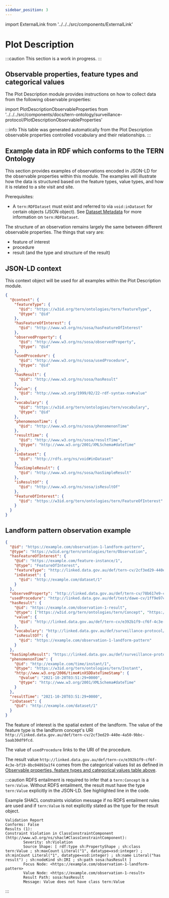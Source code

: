 ```yaml
---
sidebar_position: 3
---
```


import ExternalLink from '../../../src/components/ExternalLink'

# Plot Description

:::caution
This section is a work in progress.
:::


## Observable properties, feature types and categorical values

The Plot Description module provides instructions on how to collect data from the following observable properties:

import PlotDescriptionObservableProperties from '../../../src/components/docs/tern-ontology/surveillance-protocol/PlotDescriptionObservableProperties'

<PlotDescriptionObservableProperties />

:::info
This table was generated automatically from the Plot Description observable properties controlled vocabulary and their relationships.
:::


## Example data in RDF which conforms to the TERN Ontology

This section provides examples of observations encoded in JSON-LD for the observable properties within this module. The examples will illustrate how the data is structured based on the feature types, value types, and how it is related to a site visit and site.

Prerequisites:

- A `tern:RDFDataset` must exist and referred to via `void:inDataset` for certain objects (JSON object). See [Dataset Metadata](/tern-ontology/dev-guide/surveillance-protocol/metadata) for more information on `tern:RDFDataset`.

The structure of an observation remains largely the same between different observable properties. The things that vary are:
- feature of interest
- procedure
- result (and the type and structure of the result)


## JSON-LD context

This context object will be used for all examples within the Plot Description module.

```json
{
  "@context": {
    "featureType": {
      "@id": "https://w3id.org/tern/ontologies/tern/featureType",
      "@type": "@id"
    },
    "hasFeatureOfInterest": {
      "@id": "http://www.w3.org/ns/sosa/hasFeatureOfInterest"
    },
    "observedProperty": {
      "@id": "http://www.w3.org/ns/sosa/observedProperty",
      "@type": "@id"
    },
    "usedProcedure": {
      "@id": "http://www.w3.org/ns/sosa/usedProcedure",
      "@type": "@id"
    },
    "hasResult": {
      "@id": "http://www.w3.org/ns/sosa/hasResult"
    },
    "value": {
      "@id": "http://www.w3.org/1999/02/22-rdf-syntax-ns#value"
    },
    "vocabulary": {
      "@id": "https://w3id.org/tern/ontologies/tern/vocabulary",
      "@type": "@id"
    },
    "phenomenonTime": {
      "@id": "http://www.w3.org/ns/sosa/phenomenonTime"
    },
    "resultTime": {
      "@id": "http://www.w3.org/ns/sosa/resultTime",
      "@type": "http://www.w3.org/2001/XMLSchema#dateTime"
    },
    "inDataset": {
      "@id": "http://rdfs.org/ns/void#inDataset"
    },
    "hasSimpleResult": {
      "@id": "http://www.w3.org/ns/sosa/hasSimpleResult"
    },
    "isResultOf": {
      "@id": "http://www.w3.org/ns/sosa/isResultOf"
    },
    "FeatureOfInterest": {
      "@id": "https://w3id.org/tern/ontologies/tern/FeatureOfInterest"
    }
  }
}
```


## Landform pattern observation example




```json {8-10,16,35-37}
{
  "@id": "https://example.com/observation-1-landform-pattern",
  "@type": "https://w3id.org/tern/ontologies/tern/Observation",
  "hasFeatureOfInterest": {
    "@id": "https://example.com/feature-instance/1",
    "@type": "FeatureOfInterest",
    "featureType": "http://linked.data.gov.au/def/tern-cv/2cf3ed29-440e-4a50-9bbc-5aab30df9fcd",
    "inDataset": {
      "@id": "http://example.com/dataset/1"
    }
  },
  "observedProperty": "http://linked.data.gov.au/def/tern-cv/78b617e9-cd18-40b7-ad38-efc30579e680",
  "usedProcedure": "http://linked.data.gov.au/def/test/dawe-cv/1ff9e97c-3bdd-44c9-bdd3-401fa31c0b32",
  "hasResult": {
    "@id": "https://example.com/observation-1-result",
    "@type": ["https://w3id.org/tern/ontologies/tern/Concept", "https://w3id.org/tern/ontologies/tern/Value"],
    "value": {
      "@id": "http://linked.data.gov.au/def/tern-cv/e392b1f9-cf6f-4c3e-bf19-8bc04893a1f4"
    },
    "vocabulary": "http://linked.data.gov.au/def/surveillance-protocol/landform-pattern",
    "isResultOf": {
      "@id": "https://example.com/observation-1-landform-pattern"
    }
  },
  "hasSimpleResult": "https://linked.data.gov.au/def/surveillance-protocol/landform-pattern/1",
  "phenomenonTime": {
    "@id": "http://example.com/time/instant/1",
    "@type": "https://w3id.org/tern/ontologies/tern/Instant",
    "http://www.w3.org/2006/time#inXSDDateTimeStamp": {
      "@value": "2021-10-20T03:51:29+0000",
      "@type": "http://www.w3.org/2001/XMLSchema#dateTime"
    }
  },
  "resultTime": "2021-10-20T03:51:29+0000",
  "inDataset": {
    "@id": "http://example.com/dataset/1"
  }
}
```

The feature of interest is the spatial extent of the landform. The value of the feature type is the landform concept's URI <ExternalLink href="http://linked.data.gov.au/def/tern-cv/2cf3ed29-440e-4a50-9bbc-5aab30df9fcd">`http://linked.data.gov.au/def/tern-cv/2cf3ed29-440e-4a50-9bbc-5aab30df9fcd`</ExternalLink>.

The value of `usedProcedure` links to the URI of the procedure. 

The result value <ExternalLink href="http://linked.data.gov.au/def/tern-cv/e392b1f9-cf6f-4c3e-bf19-8bc04893a1f4">`http://linked.data.gov.au/def/tern-cv/e392b1f9-cf6f-4c3e-bf19-8bc04893a1f4`</ExternalLink> comes from the categorical values list as defined in [Observable properties, feature types and categorical values table above](/tern-ontology/dev-guide/surveillance-protocol/plot-description#observable-properties-feature-types-and-categorical-values).

:::caution
RDFS entailment is required to infer that a `tern:Concept` is a `tern:Value`.
Without RDFS entailment, the result must have the type `tern:Value` explicitly in the JSON-LD. See highlighted line in the code.

Example SHACL constraints violation message if no RDFS entailment rules are used and if `tern:Value` is not explicitly stated as the type for the result object.

```
Validation Report
Conforms: False
Results (1):
Constraint Violation in ClassConstraintComponent (http://www.w3.org/ns/shacl#ClassConstraintComponent):
        Severity: sh:Violation
        Source Shape: [ rdf:type sh:PropertyShape ; sh:class tern:Value ; sh:maxCount Literal("1", datatype=xsd:integer) ; sh:minCount Literal("1", datatype=xsd:integer) ; sh:name Literal("has result") ; sh:nodeKind sh:IRI ; sh:path sosa:hasResult ]
        Focus Node: <https://example.com/observation-1-landform-pattern>
        Value Node: <https://example.com/observation-1-result>
        Result Path: sosa:hasResult
        Message: Value does not have class tern:Value
```
:::